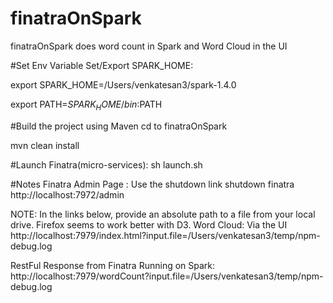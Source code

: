 # finatraOnSpark
finatraOnSpark does word count in Spark and Word Cloud in the UI


#Set Env Variable
Set/Export SPARK_HOME: 

export SPARK_HOME=/Users/venkatesan3/spark-1.4.0

export PATH=$SPARK_HOME/bin:$PATH


#Build the project using Maven
cd to finatraOnSpark

mvn clean install


#Launch Finatra(micro-services):
sh launch.sh


#Notes
Finatra Admin Page : Use the shutdown link shutdown finatra
http://localhost:7972/admin

NOTE: In the links below, provide an absolute path to a file from your local drive. Firefox seems to work better with D3.
Word Cloud: Via the UI 
http://localhost:7979/index.html?input.file=/Users/venkatesan3/temp/npm-debug.log

RestFul Response from Finatra Running on Spark:
http://localhost:7979/wordCount?input.file=/Users/venkatesan3/temp/npm-debug.log

